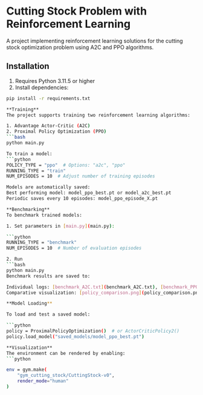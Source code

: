 # Cutting Stock Problem with Reinforcement Learning

A project implementing reinforcement learning solutions for the cutting stock optimization problem using A2C and PPO algorithms.

## Installation

1. Requires Python 3.11.5 or higher
2. Install dependencies:
```bash
pip install -r requirements.txt

**Training**
The project supports training two reinforcement learning algorithms:

1. Advantage Actor-Critic (A2C)
2. Proximal Policy Optimization (PPO)
```bash
python main.py

To train a model:
```python
POLICY_TYPE = "ppo"  # Options: "a2c", "ppo"
RUNNING_TYPE = "train"
NUM_EPISODES = 10  # Adjust number of training episodes

Models are automatically saved:
Best performing model: model_ppo_best.pt or model_a2c_best.pt
Periodic saves every 10 episodes: model_ppo_episode_X.pt

**Benchmarking**
To benchmark trained models:

1. Set parameters in [main.py](main.py):

```python
RUNNING_TYPE = "benchmark"
NUM_EPISODES = 10  # Number of evaluation episodes

2. Run
```bash
python main.py
Benchmark results are saved to:

Individual logs: [benchmark_A2C.txt](benchmark_A2C.txt), [benchmark_PPO.txt](benchmark_PPO.txt)
Comparative visualization: [policy_comparison.png](policy_comparison.png)

**Model Loading**

To load and test a saved model:

```python
policy = ProximalPolicyOptimization()  # or ActorCriticPolicy2()
policy.load_model("saved_models/model_ppo_best.pt")

**Visualization**
The environment can be rendered by enabling:
```python

env = gym.make(
    "gym_cutting_stock/CuttingStock-v0",
    render_mode="human"
)

